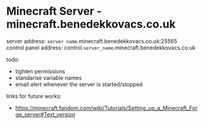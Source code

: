 # Minecraft Server - minecraft.benedekkovacs.co.uk

server address: `server name`.minecraft.benedekkovacs.co.uk:25565  
control panel address: control.`server_name`.minecraft.benedekkovacs.co.uk

todo:

-   tighten permissions
-   standarise variable names
-   email alert whenever the server is started/stopped

links for future works:

-   https://minecraft.fandom.com/wiki/Tutorials/Setting_up_a_Minecraft_Forge_server#Text_version
